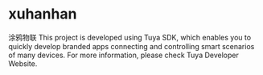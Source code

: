 # xuhanhan
涂鸦物联
This project is developed using Tuya SDK, which enables you to quickly develop branded apps connecting and controlling smart scenarios of many devices.
For more information, please check Tuya Developer Website.


